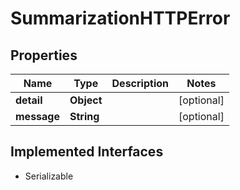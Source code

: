 

# SummarizationHTTPError


## Properties

Name | Type | Description | Notes
------------ | ------------- | ------------- | -------------
**detail** | **Object** |  |  [optional]
**message** | **String** |  |  [optional]


## Implemented Interfaces

* Serializable


